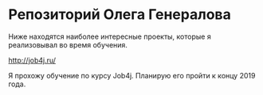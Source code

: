 # Репозиторий Олега Генералова


Ниже находятся наиболее интересные проекты, которые я реализовывал во время обучения.

http://job4j.ru/    

Я прохожу обучение по курсу Job4j. Планирую его пройти к концу 2019 года.